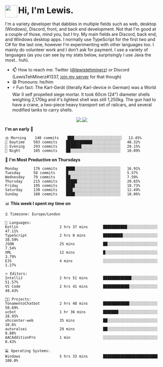 <h1><img align="left" src="https://cdn.discordapp.com/emojis/552927506957729802.gif" width="40">Hi, I'm Lewis.</h1>

I'm a variety developer that dabbles in multiple fields such as web, desktop (Windows), Discord, front, and back end development. Not that I'm good at a couple of those, mind you, but I try. My main fields are Discord, back end, and Windows desktop apps. I normally use TypeScript for the first two and C# for the last one, however I'm experimenting with other languages too. I mainly do volunteer work and I don't ask for payment. I use a variety of languages (as you can see by my stats below, surprisingly I use Java the most.. huh).

- 📫 How to reach me: Twitter ([@lewistehminerz](https://twitter.com/lewistehminerz)) or Discord (LewisTehMinerz#1337, [join my server](https://discord.gg/XnUh7JB) for that though)
- 😄 Pronouns: he/him
- ⚡ Fun fact: The Karl-Gerät (literally Karl-device in German) was a World War II self propelled siege mortar. It took 60cm (24") diameter shells weighing 2,170kg and it's lightest shell was still 1,250kg. The gun had to have a crane, a two-piece heavy transport set of railcars, and several modified tanks to carry shells.

<p align="center">
  <a href="https://github.com/anuraghazra/github-readme-stats">
    <img align="center" src="https://github-readme-stats.vercel.app/api?username=LewisTehMinerz&count_private=true&show_icons=true&theme=gruvbox">
  </a>
  <a href="https://github.com/anuraghazra/github-readme-stats">
    <img align="center" src="https://github-readme-stats.vercel.app/api/top-langs/?username=LewisTehMinerz&layout=compact&theme=gruvbox">
  </a>
</p>

<!--START_SECTION:waka-->
**I'm an early 🐤** 

```text
🌞 Morning    140 commits    ███░░░░░░░░░░░░░░░░░░░░░░   13.45% 
🌆 Daytime    503 commits    ████████████░░░░░░░░░░░░░   48.32% 
🌃 Evening    293 commits    ███████░░░░░░░░░░░░░░░░░░   28.15% 
🌙 Night      105 commits    ██░░░░░░░░░░░░░░░░░░░░░░░   10.09%

```
📅 **I'm Most Productive on Thursdays** 

```text
Monday       176 commits    ████░░░░░░░░░░░░░░░░░░░░░   16.91% 
Tuesday      58 commits     █░░░░░░░░░░░░░░░░░░░░░░░░   5.57% 
Wednesday    79 commits     ██░░░░░░░░░░░░░░░░░░░░░░░   7.59% 
Thursday     215 commits    █████░░░░░░░░░░░░░░░░░░░░   20.65% 
Friday       195 commits    ████░░░░░░░░░░░░░░░░░░░░░   18.73% 
Saturday     130 commits    ███░░░░░░░░░░░░░░░░░░░░░░   12.49% 
Sunday       188 commits    ████░░░░░░░░░░░░░░░░░░░░░   18.06%

```


📊 **This week I spent my time on** 

```text
⌚︎ Timezone: Europe/London

💬 Languages: 
Kotlin                   2 hrs 37 mins       ███████████░░░░░░░░░░░░░░   47.11% 
TypeScript               2 hrs 8 mins        █████████░░░░░░░░░░░░░░░░   38.59% 
JSON                     25 mins             ██░░░░░░░░░░░░░░░░░░░░░░░   7.54% 
XML                      12 mins             █░░░░░░░░░░░░░░░░░░░░░░░░   3.79% 
EJS                      4 mins              ░░░░░░░░░░░░░░░░░░░░░░░░░   1.27%

🔥 Editors: 
IntelliJ                 2 hrs 51 mins       █████████████░░░░░░░░░░░░   51.57% 
VS Code                  2 hrs 41 mins       ████████████░░░░░░░░░░░░░   48.43%

🐱‍💻 Projects: 
TonamentoChatbot         2 hrs 48 mins       ████████████░░░░░░░░░░░░░   50.69% 
ucbot                    1 hr 36 mins        ███████░░░░░░░░░░░░░░░░░░   28.95% 
uhccenter-web            35 mins             ██░░░░░░░░░░░░░░░░░░░░░░░   10.6% 
autoralsei               29 mins             ██░░░░░░░░░░░░░░░░░░░░░░░   8.88% 
AACAdditionPro           1 min               ░░░░░░░░░░░░░░░░░░░░░░░░░   0.43%

💻 Operating Systems: 
Windows                  5 hrs 33 mins       █████████████████████████   100.0%

```


<!--END_SECTION:waka-->
